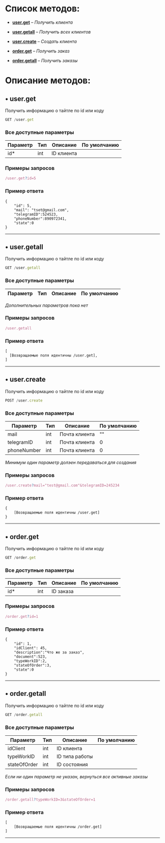 # Список методов:

- [**user.get**](#-userget) – *Получить клиента*
- [**user.getall**](#-usergetall) – *Получить всех клиентов*
- [**user.create**](#-usercreate) – *Создать клиента*

- [**order.get**](#-orderget) – *Получить заказ*
- [**order.getall**](#-ordergetall) – *Получить заказы*

# Описание методов: 

## • user.get
Получить информацию о тайтле по id или коду 
```js
GET /user.get
```

### Все доступные параметры
Параметр | Тип | Описание | По умолчанию
-- | -- | -- | --
id* | int | ID клиента


### Примеры запросов
```js
/user.get?id=5
```

### Пример ответа
```
{
    "id": 5,
    "mail": "tset@gmail.com",
    "telegramID":524523,
    "phoneNumber":890972341,
    "state":0
}
```
***



## • user.getall
Получить информацию о тайтле по id или коду 
```js
GET /user.getall
```

### Все доступные параметры
Параметр | Тип | Описание | По умолчанию
-- | -- | -- | --

*Дополнительных параметров пока нет*

### Примеры запросов
```js
/user.getall
```

### Пример ответа
```
[
  [Возвращаемые поля идентичны /user.get],
]
```
***




## • user.create
Получить информацию о тайтле по id или коду 
```js
POST /user.create
```

### Все доступные параметры
Параметр | Тип | Описание | По умолчанию
-- | -- | -- | --
mail | int | Почта клиента | ""
telegramID | int | Почта клиента | 0
phoneNumber | int | Почта клиента | 0

*Минимум один параметр долэен передаваться для создания*

### Примеры запросов
```js
/user.create?mail="test@gmail.com"&telegramID=245234
```

### Пример ответа
```
{
    [Возвращаемые поля идентичны /user.get]
}
```
***



## • order.get
Получить информацию о тайтле по id или коду 
```js
GET /order.get
```

### Все доступные параметры
Параметр | Тип | Описание | По умолчанию
-- | -- | -- | --
id* | int | ID заказа


### Примеры запросов
```js
/order.get?id=1
```

### Пример ответа
```
{
    "id": 1,
    "idClient": 45,
    "description":"Что же за заказ",
    "document":523,
    "typeWorkID":2,
    "stateOfOrder":3,
    "state":0
}
```
***



## • order.getall
Получить информацию о тайтле по id или коду 
```js
GET /order.getall
```

### Все доступные параметры
Параметр | Тип | Описание | По умолчанию
-- | -- | -- | --
idClient | int | ID клиента
typeWorkID | int | ID типа работы
stateOfOrder | int | ID состояния

*Если ни один параметр не указан, вернуться все активные заказы*

### Примеры запросов
```js
/order.getall?typeWorkID=3&stateOfOrder=1
```

### Пример ответа
```
[
    [Возвращаемые поля идентичны /order.get]
]
```
***
